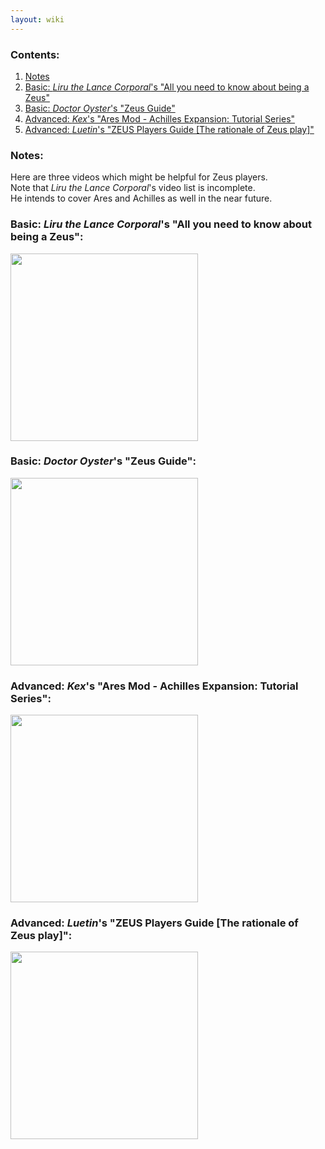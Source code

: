 ```yaml
---
layout: wiki
---
```

### Contents:
1. [Notes](https://github.com/oOKexOo/AresModAchillesExpansion/wiki/Zeus-Guides#notes)
2. [Basic: _Liru the Lance Corporal_'s "All you need to know about being a Zeus"](https://github.com/oOKexOo/AresModAchillesExpansion/wiki/Zeus-Guides#basic-liru-the-lance-corporals-all-you-need-to-know-about-being-a-zeus)
3. [Basic: _Doctor Oyster_'s "Zeus Guide"](https://github.com/oOKexOo/AresModAchillesExpansion/wiki/Zeus-Guides/_edit#basic-doctor-oysters-zeus-guide)
4. [Advanced: _Kex_'s "Ares Mod - Achilles Expansion: Tutorial Series"](https://github.com/oOKexOo/AresModAchillesExpansion/wiki/Zeus-Guides#advanced-kexs-ares-mod---achilles-expansion-tutorial-series)
5. [Advanced: _Luetin_'s "ZEUS Players Guide [The rationale of Zeus play]"](https://github.com/oOKexOo/AresModAchillesExpansion/wiki/Zeus-Guides#advanced-luetins-zeus-players-guide-the-rationale-of-zeus-play)

### Notes:
Here are three videos which might be helpful for Zeus players.<br>
Note that _Liru the Lance Corporal_'s video list is incomplete.<br>
He intends to cover Ares and Achilles as well in the near future.<br>

### Basic: _Liru the Lance Corporal_'s "All you need to know about being a Zeus":
[<img src="https://img.youtube.com/vi/2i_4u9Yf2aE/0.jpg" height="300">](https://www.youtube.com/playlist?list=PL3Vmm1oADjfAvgpvdxl0M2hD3lPGui5Op "All you need to know about being a Zeus")

### Basic: _Doctor Oyster_'s "Zeus Guide":
[<img src="https://img.youtube.com/vi/TJXH-QPyH0E/0.jpg" height="300">](https://www.youtube.com/watch?v=TJXH-QPyH0E&list=PLJgPNlZU0lQIqlfQggHRgo_AypNTxrKkd&index=1)

### Advanced: _Kex_'s "Ares Mod - Achilles Expansion: Tutorial Series":
[<img src="https://img.youtube.com/vi/qjD2GX9rCA4/0.jpg" height="300">](https://www.youtube.com/watch?v=qjD2GX9rCA4&list=PL7del_lBYPTTNEmfPfzKVHxRx8Vx8DxHg "Ares Mod - Achilles Expansion: Tutorial Series")

### Advanced: _Luetin_'s "ZEUS Players Guide [The rationale of Zeus play]":
[<img src="https://img.youtube.com/vi/h6YgM9vZA-M/0.jpg" height="300">](https://youtu.be/h6YgM9vZA-M "ARMA 3 | Luetin's ZEUS Players Guide [The rationale of Zeus play]")
